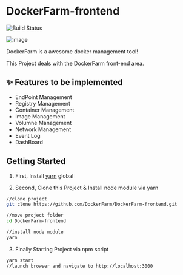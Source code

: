 # DockerFarm-frontend

![Build Status](http://jenkins.dockerfarm.cf/buildStatus/icon?job=DockerFarm-frontend/master)

![image](https://user-images.githubusercontent.com/2585676/40734484-8f5f291c-6473-11e8-8e9e-58add225b45b.png)

DockerFarm is a awesome docker management tool!

This Project deals with the DockerFarm front-end area.

## ✨ Features to be implemented

* EndPoint Management
* Registry Management
* Container Management
* Image Management
* Volumne Management
* Network Management
* Event Log
* DashBoard


## Getting Started

1. First, Install [yarn](https://yarnpkg.com/en/) global 


2. Second, Clone this Project & Install node module via yarn 

```sh
//clone project
git clone https://github.com/DockerFarm/DockerFarm-frontend.git

//move project folder
cd DockerFarm-frontend

//install node module
yarn 
```

3. Finally Starting Project via npm script

```sh
yarn start 
//launch browser and navigate to http://localhost:3000
```